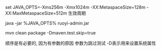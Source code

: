 set JAVA_OPTS=-Xms256m -Xmx1024m -XX:MetaspaceSize=128m -XX:MaxMetaspaceSize=512m 生效周期


java -jar %JAVA_OPTS% ruoyi-admin.jar

mvn clean package -Dmaven.test.skip=true

顺序是有必要的, 因为有参数的原因
参数为跳过测试 -D表示用来设置系统属性



